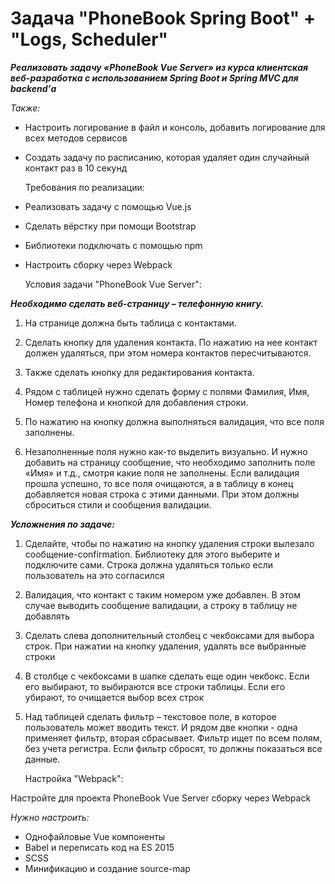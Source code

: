 # Задача "PhoneBook Spring Boot" + "Logs, Scheduler"

***Реализовать задачу «PhoneBook Vue Server» из курса 
    клиентская веб-разработка с использованием Spring Boot и
    Spring MVC для backend’а***

*Также:*
- Настроить логирование в файл и консоль, добавить
      логирование для всех методов сервисов 
- Создать задачу по расписанию, которая удаляет один
      случайный контакт раз в 10 секунд


    Требования по реализации:
- Реализовать задачу с помощью Vue.js
- Сделать вёрстку при помощи Bootstrap
- Библиотеки подключать с помощью npm
- Настроить сборку через Webpack


    Условия задачи "PhoneBook Vue Server":

***Необходимо сделать веб-страницу – телефонную книгу.***

1. На странице должна быть таблица с контактами.

2. Сделать кнопку для удаления контакта.
   По нажатию на нее контакт должен удаляться, при этом номера контактов пересчитываются.
3. Также сделать кнопку для редактирования контакта.

4. Рядом с таблицей нужно сделать форму с полями Фамилия, Имя, Номер телефона и кнопкой для добавления строки.
5. По нажатию на кнопку должна выполняться валидация, что все поля заполнены.
6. Незаполненные поля нужно как-то выделить визуально. И нужно добавить на страницу сообщение, что необходимо заполнить поле «Имя» и т.д., смотря какие поля не заполнены.
   Если валидация прошла успешно, то все поля очищаются, а в таблицу в конец добавляется новая строка с этими данными. При этом должны сброситься стили и сообщения валидации.

***Усложнения по задаче:***
1.	Сделайте, чтобы по нажатию на кнопку удаления строки вылезало сообщение-confirmation. Библиотеку для этого выберите и подключите сами. Строка должна удаляться только если пользователь на это согласился
2.	Валидация, что контакт с таким номером уже добавлен. В этом случае выводить сообщение валидации, а строку в таблицу не добавлять
3.	Сделать слева дополнительный столбец с чекбоксами для выбора строк.
      При нажатии на кнопку удаления, удалять все выбранные строки
4.	В столбце с чекбоксами в шапке сделать еще один чекбокс. Если его выбирают, то выбираются все строки таблицы. Если его убирают, то очищается выбор всех строк
5.	Над таблицей сделать фильтр – текстовое поле, в которое пользователь может вводить текст. И рядом две кнопки - одна применяет фильтр, вторая сбрасывает. Фильтр ищет по всем полям, без учета регистра. Если фильтр сбросят, то должны показаться все данные.


    Настройка "Webpack":

Настройте для проекта PhoneBook Vue Server сборку через Webpack

*Нужно настроить:*
- Однофайловые Vue компоненты
- Babel и переписать код на ES 2015
- SCSS
- Минификацию и создание source-map